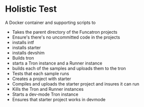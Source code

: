# Holistic Test

A Docker container and supporting scripts to

* Takes the parent directory of the Funcatron projects
* Ensure's there's no uncommitted code in the projects
* installs intf
* installs starter
* installs devshim
* Builds tron
* starts a Tron instance and a Runner instance
* builds each of the samples and uploads them to the tron
* Tests that each sample runs
* Creates a project with starter
* Compiles and uploads the starter project and insures it can run
* Kills the Tron and Runner instances
* Starts a dev-mode Tron instance
* Ensures that starter project works in devmode

